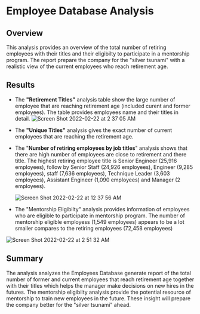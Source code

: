 # Employee Database Analysis

## Overview 
 This analysis provides an overview of the total number of retiring employees with their titles and their eligibilty to participate in a mentorship program. The report prepare the company for the "silver tsunami" with a realistic view of the current employees who reach retirement age.
 
## Results
- The **"Retirement Titles"** analysis table show the large number of employee that are reaching retirement age (included curent and former employees). The table provides employees name and their titles in detail. 
 ![Screen Shot 2022-02-22 at 2 37 05 AM](https://user-images.githubusercontent.com/96552197/155115294-918c7c78-1995-46e5-b977-2afefe126337.png)

- The **"Unique Titles"** analysis gives the exact number of current employees that are reaching the retirement age. 


- The  "**Number of retiring employees by job titles**" analysis shows that there are high number of employees are close to retirement and there title. The highest retiring employee title is Senior Engineer (25,916 employees), follow by Senior Staff (24,926 employees), Engineer (9,285 employees), staff (7,636 employees), Technique Leader (3,603 employees), Assistant Engineer (1,090 employees) and Manager (2 employees). 

    ![Screen Shot 2022-02-22 at 12 37 56 AM](https://user-images.githubusercontent.com/96552197/155111724-910e2708-14de-41d0-8f7a-a0c80218910f.png)
    
 - The "Mentorship Eligibilty" analysis provides information of employees who are eligible to participate in mentorship program. The number of mentorship eligible employess (1,549 employees) appears to be a lot smaller compares to the retiring employees (72,458 employees)
    
![Screen Shot 2022-02-22 at 2 51 32 AM](https://user-images.githubusercontent.com/96552197/155117669-83b7df22-af33-48f2-96a6-aa1a76003acc.png)

## Summary
 The analysis analyzes the Employees Database generate report of the total number of former and current employees that reach retirement age together with their titles which helps the manager make decisions on new hires in the futures. The mentorship eligibilty analysis provide the potential resource of mentorship to train new employees in the future. These insight will prepare the company better for the "silver tsunami" ahead.
